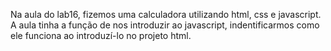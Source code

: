 Na aula do lab16, fizemos uma calculadora utilizando html, css e javascript.
A aula tinha a função de nos introduzir ao javascript, indentificarmos como ele funciona ao introduzí-lo no projeto html.
